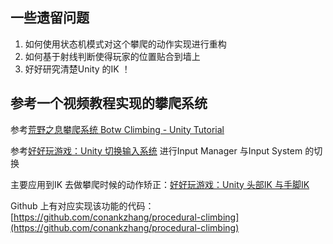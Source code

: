 ## 一些遗留问题

1. 如何使用状态机模式对这个攀爬的动作实现进行重构
2. 如何基于射线判断使得玩家的位置贴合到墙上
3. 好好研究清楚Unity 的IK ！

## 参考一个视频教程实现的攀爬系统

参考[荒野之息攀爬系统 Botw Climbing - Unity Tutorial](https://www.bilibili.com/video/BV1F4411T722)

参考[好好玩游戏：Unity 切换输入系统](http://www.xumenger.com/switch-input-system-20211007/) 进行Input Manager 与Input System 的切换

主要应用到IK 去做攀爬时候的动作矫正：[好好玩游戏：Unity 头部IK 与手脚IK](http://www.xumenger.com/unity-ik-20210924/)

Github 上有对应实现该功能的代码：[https://github.com/conankzhang/procedural-climbing](https://github.com/conankzhang/procedural-climbing)
